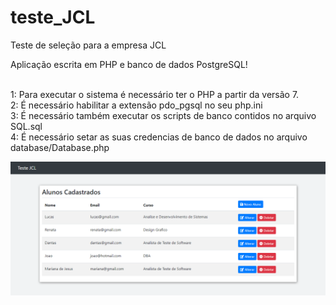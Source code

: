 # teste_JCL
Teste de seleção para a empresa JCL

Aplicação escrita em PHP e banco de dados PostgreSQL! <br> <br>

1: Para executar o sistema é necessário ter o PHP a partir da versão 7. <br>
2: É necessário habilitar a extensão pdo_pgsql no seu php.ini <br>
3: É necessário também executar os scripts de banco contidos no arquivo SQL.sql <br>
4: É necessário setar as suas credencias de banco de dados no arquivo database/Database.php <br>


<img src="https://raw.githubusercontent.com/valdiney/teste_JCL/main/print/print_teste_jcl.png">

